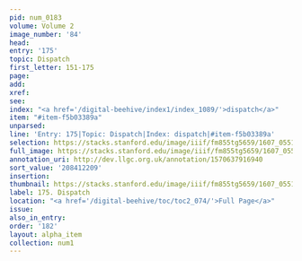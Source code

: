 ```yaml
---
pid: num_0183
volume: Volume 2
image_number: '84'
head:
entry: '175'
topic: Dispatch
first_letter: 151-175
page:
add:
xref:
see:
index: "<a href='/digital-beehive/index1/index_1089/'>dispatch</a>"
item: "#item-f5b03389a"
unparsed:
line: 'Entry: 175|Topic: Dispatch|Index: dispatch|#item-f5b03389a'
selection: https://stacks.stanford.edu/image/iiif/fm855tg5659/1607_0551/852,2209,2924,282/full/0/default.jpg
full_image: https://stacks.stanford.edu/image/iiif/fm855tg5659/1607_0551/full/full/0/default.jpg
annotation_uri: http://dev.llgc.org.uk/annotation/1570637916940
sort_value: '208412209'
insertion:
thumbnail: https://stacks.stanford.edu/image/iiif/fm855tg5659/1607_0551/852,2209,600,180/250,/0/default.jpg
label: 175. Dispatch
location: "<a href='/digital-beehive/toc/toc2_074/'>Full Page</a>"
issue:
also_in_entry:
order: '182'
layout: alpha_item
collection: num1
---
```

